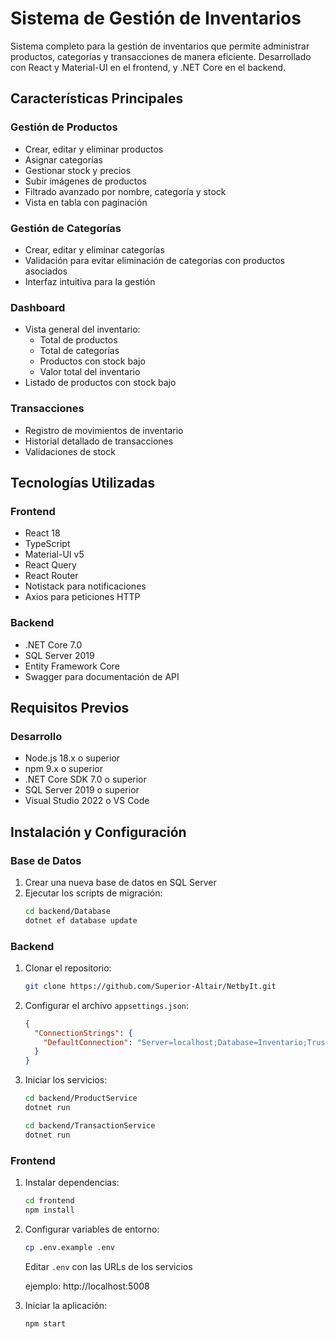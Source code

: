 # Sistema de Gestión de Inventarios

Sistema completo para la gestión de inventarios que permite administrar productos, categorías y transacciones de manera eficiente. Desarrollado con React y Material-UI en el frontend, y .NET Core en el backend.

## Características Principales

### Gestión de Productos
- Crear, editar y eliminar productos
- Asignar categorías
- Gestionar stock y precios
- Subir imágenes de productos
- Filtrado avanzado por nombre, categoría y stock
- Vista en tabla con paginación

### Gestión de Categorías
- Crear, editar y eliminar categorías
- Validación para evitar eliminación de categorías con productos asociados
- Interfaz intuitiva para la gestión

### Dashboard
- Vista general del inventario:
  - Total de productos
  - Total de categorías
  - Productos con stock bajo
  - Valor total del inventario
- Listado de productos con stock bajo

### Transacciones
- Registro de movimientos de inventario
- Historial detallado de transacciones
- Validaciones de stock

## Tecnologías Utilizadas

### Frontend
- React 18
- TypeScript
- Material-UI v5
- React Query
- React Router
- Notistack para notificaciones
- Axios para peticiones HTTP

### Backend
- .NET Core 7.0
- SQL Server 2019
- Entity Framework Core
- Swagger para documentación de API

## Requisitos Previos

### Desarrollo
- Node.js 18.x o superior
- npm 9.x o superior
- .NET Core SDK 7.0 o superior
- SQL Server 2019 o superior
- Visual Studio 2022 o VS Code


## Instalación y Configuración

### Base de Datos
1. Crear una nueva base de datos en SQL Server
2. Ejecutar los scripts de migración:
   ```bash
   cd backend/Database
   dotnet ef database update
   ```

### Backend
1. Clonar el repositorio:
   ```bash
   git clone https://github.com/Superior-Altair/NetbyIt.git
   ```

2. Configurar el archivo `appsettings.json`:
   ```json
   {
     "ConnectionStrings": {
       "DefaultConnection": "Server=localhost;Database=Inventario;Trusted_Connection=True;"
     }
   }
   ```

3. Iniciar los servicios:
   ```bash
   cd backend/ProductService
   dotnet run
   
   cd backend/TransactionService
   dotnet run
   ```

### Frontend
1. Instalar dependencias:
   ```bash
   cd frontend
   npm install
   ```

2. Configurar variables de entorno:
   ```bash
   cp .env.example .env
   ```
   Editar `.env` con las URLs de los servicios

   ejemplo: http://localhost:5008

3. Iniciar la aplicación:
   ```bash
   npm start
   ```
